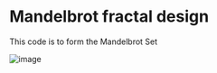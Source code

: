 # Mandelbrot fractal design
This code is to form the Mandelbrot Set

![image](https://upload.wikimedia.org/wikipedia/commons/b/b8/Self-Similarity-Zoom.gif)
